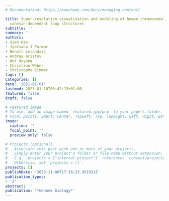 ```yaml
---
# Documentation: https://wowchemy.com/docs/managing-content/

title: Super-resolution visualization and modeling of human chromosomal regions reveals
  cohesin-dependent loop structures
subtitle: ''
summary: ''
authors:
- Xian Hao
- Jyotsana J Parmar
- Benoı̂t Lelandais
- Andrey Aristov
- Wei Ouyang
- Christian Weber
- Christophe Zimmer
tags: []
categories: []
date: '2021-01-01'
lastmod: 2023-01-16T00:42:15+01:00
featured: false
draft: false

# Featured image
# To use, add an image named `featured.jpg/png` to your page's folder.
# Focal points: Smart, Center, TopLeft, Top, TopRight, Left, Right, BottomLeft, Bottom, BottomRight.
image:
  caption: ''
  focal_point: ''
  preview_only: false

# Projects (optional).
#   Associate this post with one or more of your projects.
#   Simply enter your project's folder or file name without extension.
#   E.g. `projects = ["internal-project"]` references `content/project/deep-learning/index.md`.
#   Otherwise, set `projects = []`.
projects: []
publishDate: '2023-11-06T17:16:23.951931Z'
publication_types:
- '2'
abstract: ''
publication: '*Genome biology*'
---
```

